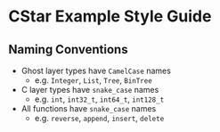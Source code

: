 # CStar Example Style Guide

## Naming Conventions

- Ghost layer types have `CamelCase` names
    - e.g. `Integer`, `List`, `Tree`, `BinTree`
- C layer types have `snake_case` names
    - e.g. `int`, `int32_t`, `int64_t`, `int128_t`
- All functions have `snake_case` names
    - e.g. `reverse`, `append`, `insert`, `delete`
